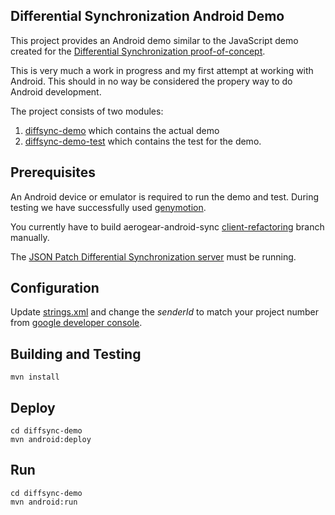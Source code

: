 ## Differential Synchronization Android Demo
This project provides an Android demo similar to the JavaScript demo created for 
the [Differential Synchronization proof-of-concept](https://github.com/danbev/aerogear-sync-server/tree/differential-synchronization).

This is very much a work in progress and my first attempt at working with Android. This should in no way be considered
the propery way to do Android development. 

The project consists of two modules:  
1. [diffsync-demo](./diffsync-demo) which contains the actual demo  
2. [diffsync-demo-test](./diffsync-demo-test) which contains the test for the demo.

## Prerequisites
An Android device or emulator is required to run the demo and test. During testing we have successfully used 
[genymotion](http://www.genymotion.com/).  

You currently have to build aerogear-android-sync [client-refactoring](https://github.com/danbev/aerogear-android-sync/tree/client-refactoring)
branch manually. 

The 
[JSON Patch Differential Synchronization server](https://github.com/danbev/aerogear-sync-server/tree/refactoring-spi/server/server-netty#jsonpatchdiffsyncserver) 
must be running.


## Configuration
Update [strings.xml](./src/res/values/strings.xml) and change the _senderId_ to match your project number from
[google developer console](https://console.developers.google.com/project).

## Building and Testing

    mvn install
    
    
## Deploy

    cd diffsync-demo
    mvn android:deploy
    
    
## Run

    cd diffsync-demo
    mvn android:run

